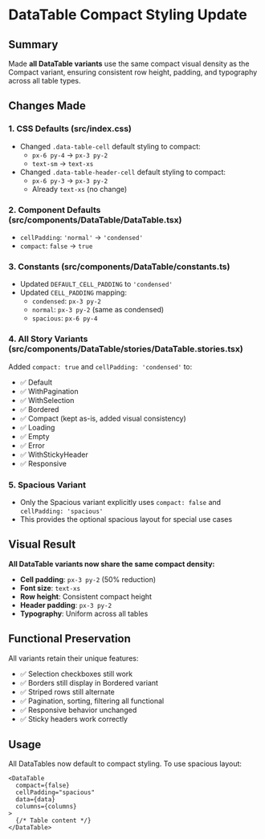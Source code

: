 # DataTable Compact Styling Update

## Summary
Made **all DataTable variants** use the same compact visual density as the Compact variant, ensuring consistent row height, padding, and typography across all table types.

## Changes Made

### 1. **CSS Defaults (src/index.css)**
- Changed `.data-table-cell` default styling to compact:
  - `px-6 py-4` → `px-3 py-2`
  - `text-sm` → `text-xs`
- Changed `.data-table-header-cell` default styling to compact:
  - `px-6 py-3` → `px-3 py-2`
  - Already `text-xs` (no change)

### 2. **Component Defaults (src/components/DataTable/DataTable.tsx)**
- `cellPadding`: `'normal'` → `'condensed'`
- `compact`: `false` → `true`

### 3. **Constants (src/components/DataTable/constants.ts)**
- Updated `DEFAULT_CELL_PADDING` to `'condensed'`
- Updated `CELL_PADDING` mapping:
  - `condensed`: `px-3 py-2`
  - `normal`: `px-3 py-2` (same as condensed)
  - `spacious`: `px-6 py-4`

### 4. **All Story Variants (src/components/DataTable/stories/DataTable.stories.tsx)**
Added `compact: true` and `cellPadding: 'condensed'` to:
- ✅ Default
- ✅ WithPagination
- ✅ WithSelection
- ✅ Bordered
- ✅ Compact (kept as-is, added visual consistency)
- ✅ Loading
- ✅ Empty
- ✅ Error
- ✅ WithStickyHeader
- ✅ Responsive

### 5. **Spacious Variant**
- Only the Spacious variant explicitly uses `compact: false` and `cellPadding: 'spacious'`
- This provides the optional spacious layout for special use cases

## Visual Result
**All DataTable variants now share the same compact density:**
- **Cell padding**: `px-3 py-2` (50% reduction)
- **Font size**: `text-xs`
- **Row height**: Consistent compact height
- **Header padding**: `px-3 py-2`
- **Typography**: Uniform across all tables

## Functional Preservation
All variants retain their unique features:
- ✅ Selection checkboxes still work
- ✅ Borders still display in Bordered variant
- ✅ Striped rows still alternate
- ✅ Pagination, sorting, filtering all functional
- ✅ Responsive behavior unchanged
- ✅ Sticky headers work correctly

## Usage
All DataTables now default to compact styling. To use spacious layout:

```tsx
<DataTable 
  compact={false}
  cellPadding="spacious"
  data={data}
  columns={columns}
>
  {/* Table content */}
</DataTable>
```

